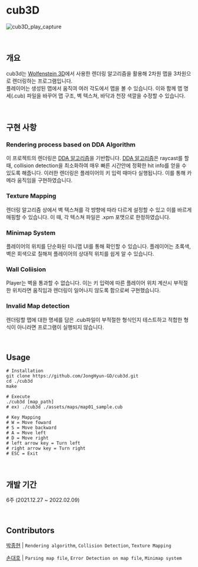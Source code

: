 # cub3D
![cub3D_play_capture](https://user-images.githubusercontent.com/58730856/153344101-c8049cbb-9886-4c0b-b615-a9a1ee6c4e02.gif)

<br>

## 개요
cub3d는 [Wolfenstein 3D](http://users.atw.hu/wolf3d/)에서 사용한 렌더링 알고리즘을 활용해 2차원 맵을 3차원으로 렌더링하는 프로그램입니다. <br>
플레이어는 생성된 맵에서 움직여 여러 각도에서 맵을 볼 수 있습니다. 이와 함께 맵 명세(.cub) 파일을 바꾸어 맵 구조, 벽 텍스쳐, 바닥과 천장 색깔을 수정할 수 있습니다.

<br>

## 구현 사항
### Rendering process based on DDA Algorithm
이 프로젝트의 렌더링은 [DDA 알고리즘](https://en.wikipedia.org/wiki/Digital_differential_analyzer_(graphics_algorithm))을 기반합니다. [DDA 알고리즘](https://en.wikipedia.org/wiki/Digital_differential_analyzer_(graphics_algorithm))은 raycast를 할 때, collision detection을 최소화하여 매우 빠른 시간안에 정확한 hit info를 얻을 수 있도록 해줍니다. 이러한 렌더링은 플레이어의 키 입력 때마다 실행됩니다. 이를 통해 카메라 움직임을 구현하였습니다.

### Texture Mapping
렌더링 알고리즘 상에서 벽 텍스쳐를 각 뱡향에 따라 다르게 설정할 수 있고 이를 바르게 매핑할 수 있습니다. 이 때, 각 텍스쳐 파일은 .xpm 포맷으로 한정하였습니다.

### Minimap System
플레이어의 위치를 단순화된 미니맵 UI를 통해 확인할 수 있습니다. 플레이어는 초록색, 벽은 회색으로 칠해져 플레이어의 상대적 위치를 쉽게 알 수 있습니다.

### Wall Coliision
Player는 벽을 통과할 수 없습니다. 이는 키 입력에 따른 플레이어 위치 계산시 부적절한 위치라면 움직임과 렌더링이 일어나지 않도록 함으로써 구현했습니다.

### Invalid Map detection
렌더링할 맵에 대한 명세를 담은 .cub파일이 부적절한 형식인지 테스트하고 적합한 형식이 아니라면 프로그램이 실행되지 않습니다.

<br>

## Usage
```shell
# Installation
git clone https://github.com/JongHyun-GD/cub3d.git
cd ./cub3d
make

# Execute
./cub3d [map_path]
# ex) ./cub3d ./assets/maps/map01_sample.cub

# Key Mapping
# W = Move foward
# S = Move backward
# A = Move left
# D = Move right
# left arrow key = Turn left
# right arrow key = Turn right
# ESC = Exit
```

<br>

## 개발 기간
6주 (2021.12.27 ~ 2022.02.09)

<br>

## Contributors
[박종현](https://github.com/JongHyun-GD) | `Rendering algorithm`, `Collision Detection`, `Texture Mapping`

[손대호](https://github.com/sondho) | `Parsing map file`, `Error Detection on map file`, `Minimap system`
